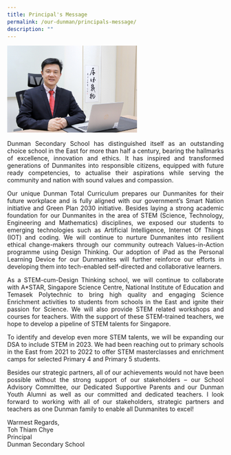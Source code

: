```yaml
---
title: Principal's Message
permalink: /our-dunman/principals-message/
description: ""
---
```

<img src="/images/Principal/Mr_Toh_Principal.jpeg"
     style="width:60%">

<p style="text-align: justify;"> Dunman Secondary School has distinguished itself as an outstanding choice school in the East for more than half a century, bearing the hallmarks of excellence, innovation and ethics. It has inspired and transformed generations of Dunmanites into responsible citizens, equipped with future ready competencies, to actualise their aspirations while serving the community and nation with sound values and compassion. </p> 

<p style="text-align: justify;"> Our unique Dunman Total Curriculum prepares our Dunmanites for their future workplace and is fully aligned with our government’s Smart Nation initiative and Green Plan 2030 initiative. Besides laying a strong academic foundation for our Dunmanites in the area of STEM (Science, Technology, Engineering and Mathematics) disciplines, we exposed our students to emerging technologies such as Artificial Intelligence, Internet Of Things (IOT) and coding. We will continue to nurture Dunmanites into resilient ethical change-makers through our community outreach Values-in-Action programme using Design Thinking. Our adoption of iPad as the Personal Learning Device for our Dunmanites will further reinforce our efforts in developing them into tech-enabled self-directed and collaborative learners. </p>

<p style="text-align: justify;"> As a STEM-cum-Design Thinking school, we will continue to collaborate with A*STAR, Singapore Science Centre, National Institute of Education and Temasek Polytechnic to bring high quality and engaging Science Enrichment activities to students from schools in the East and ignite their passion for Science. We will also provide STEM related workshops and courses for teachers. With the support of these STEM-trained teachers, we hope to develop a pipeline of STEM talents for Singapore. </p>

<p style="text-align: justify;"> To identify and develop even more STEM talents, we will be expanding our DSA to include STEM in 2023. We had been reaching out to primary schools in the East from 2021 to 2022 to offer STEM masterclasses and enrichment camps for selected Primary 4 and Primary 5 students.</p>

<p style="text-align: justify;"> Besides our strategic partners, all of our achievements would not have been possible without the strong support of our stakeholders – our School Advisory Committee, our Dedicated Supportive Parents and our Dunman Youth Alumni as well as our committed and dedicated teachers. I look forward to working with all of our stakeholders, strategic partners and teachers as one Dunman family to enable all Dunmanites to excel! </p>


Warmest Regards,<br>
Toh Thiam Chye<br>
Principal<br>
Dunman Secondary School